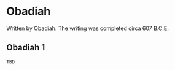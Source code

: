 # Obadiah

Written by Obadiah. The writing was completed circa 607 B.C.E.

## Obadiah 1

```
TBD
```


